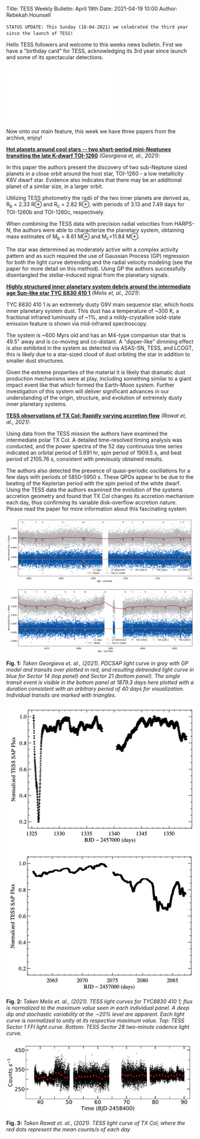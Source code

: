 Title: TESS Weekly Bulletin: April 19th 
Date: 2021-04-19 10:00
Author: Rebekah Hounsell

`STATUS UPDATE: This Sunday (18-04-2021) we celebrated the third year since the launch of TESS!`

Hello TESS followers and welcome to this weeks news bulletin. First we have a "birthday card" for TESS, acknowledging its 3rd year since launch and some of its spectacular detections. 

![Birthday](images/news/Birthday.pdf)

Now onto our main feature, this week we have three papers from the archive, enjoy!

**[Hot planets around cool stars -- two short-period mini-Neptunes transiting the late K-dwarf TOI-1260](https://arxiv.org/abs/2104.05653)** *(Georgieva et, al., 2021)*:

In this paper the authors present the discovery of two sub-Neptune sized planets in a close orbit around the host star, TOI-1260 - a low metallicity K6V dwarf star. Evidence also indicates that there may be an additional planet of a similar size, in a larger orbit. 

Utilizing TESS photometry the radii of the two inner planets are derived as, R<sub>b</sub> = 2.33 R⊕ and R<sub>c</sub> = 2.82 R⊕, with periods of 3.13 and 7.49 days for TOI-1260b and TOI-1260c, respectively.

When combining the TESS data with precision radial velocities from HARPS-N, the authors were able to characterize the planetary system, obtaining mass estimates of M<sub>b</sub> = 8.61 M⊕ and M<sub>c</sub>=11.84 M⊕. 

The star was determined as moderately active with a complex activity pattern and as such required the use of Gaussian Process (GP) regression for both the light curve detrending and the radial velocity modeling (see the paper for more detail on this method). Using GP the authors successfully disentangled the stellar-induced signal from the planetary signals.

**[Highly structured inner planetary system debris around the intermediate age Sun-like star TYC 8830 410 1](https://arxiv.org/abs/2104.06448)** *(Melis et, al., 2021)*:

TYC 8830 410 1 is an extremely dusty G9V main sequence star, which hosts inner planetary system dust. This dust has a temperature of ~300 K, a fractional infrared luminosity of ~1%, and a mildy-crystalline sold-state emission feature is shown via mid-infrared spectroscopy.

The system is ~600 Myrs old and has an M4-type companion star that is 49.5" away and is co-moving and co-distant. A "dipper-like" dimming effect is also exhibited in the system as detected via ASAS-SN, TESS, and LCOGT, this is likely due to a star-sized cloud of dust orbiting the star in addition to smaller dust structures.

Given the extreme properties of the material it is likely that dramatic dust production mechanisms were at play, including something similar to a giant impact event like that which formed the Earth-Moon system. Further investigation of this system will deliver significant advances in our understanding of the origin, structure, and evolution of extremely dusty inner planetary systems.

**[TESS observations of TX Col: Rapidly varying accretion flow](https://arxiv.org/abs/2104.06944)** *(Rawat et, al., 2021)*:

Using data from the TESS mission the authors have examined the intermediate polar TX CoI. A detailed time-resolved timing analysis was conducted, and the power spectra of the 52 day continuous time series indicated an orbital period of  5.691 hr, spin period of 1909.5 s, and beat period of 2105.76 s, consistent with previously obtained results.

The authors also detected the presence of quasi-periodic oscillations for a few days with periods of  5850-5950 s. These QPOs appear to be due to the beating of the Keplerian period with the spin period of the white dwarf. Using the TESS data the authors  examined the evolution of the systems accretion geometry and found that TX Col changes its accretion mechanism each day, thus confirming its variable disk-overflow accretion nature. Please read the paper for more information about this fascinating system.

![Georgieva](images/news/Georgieva_2021.png)

**Fig. 1:** *Taken Georgieva et. al., (2021). PDCSAP light curve in grey with GP model and transits over plotted in red, and resulting detrended light curve in blue for Sector 14 (top panel) and Sector 21 (bottom panel). The single transit event is visible in the bottom panel at 1879.3 days here plotted with a duration consistent with an arbitrary period of 40 days for visualization. Individual transits are marked with triangles.*

![Melis](images/news/Melis_2021.png)

**Fig. 2:** *Taken Melis et. al., (2021). TESS light curves for TYC8830 410 1; flux is normalized to the maximum value seen in each individual panel. A deep dip and stochastic variability at the ∼20% level are apparent. Each light curve is normalized to unity at its respective maximum value. Top: TESS Sector 1 FFI light curve. Bottom: TESS Sector 28 two-minute cadence light curve.*

![Rawat](images/news/Rawat_2021.png)

**Fig. 3:** *Taken Rawat et. al., (2021). TESS light curve of TX Col, where the red dots represent the mean counts/s of each day*